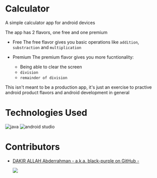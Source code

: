 # Calculator
A simple calculator app for android devices

The app has 2 flavors, one free and one premium

  - Free
  The free flavor gives you basic operations like ```addition```, ```substraction``` and ```multiplication```

  - Premium
  The premium flavor gives you more fucntionality:
    + Being able to clear the screen
    + ```division```
    + ```remainder of division```

This isn't meant to be a production app, it's just an exercise to practive android product flavors and android development in general

# Technologies Used

   ![java](https://img.shields.io/static/v1?label=%20&message=Java&color=%23FF7800&labelColor=%23ff000000&logo=coffeescript&logoColor=%23FF7800)
   ![android studio](https://img.shields.io/static/v1?label=%20&message=Android%20Studio&color=%233DDC84&labelColor=%23ff000000&logo=androidstudio&logoColor=%233DDC84)

# Contributors
* [DAKIR ALLAH Abderrahman - a.k.a. black-purple on GitHub -](https://github.com/black-purple)
  
  ![](https://img.shields.io/badge/current%20position-student%2Fdev-purple)
